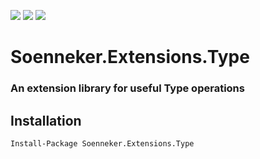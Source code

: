 [![](https://img.shields.io/nuget/v/Soenneker.Extensions.Type.svg?style=for-the-badge)](https://www.nuget.org/packages/Soenneker.Extensions.Type/)
[![](https://img.shields.io/github/actions/workflow/status/soenneker/soenneker.extensions.type/publish.yml?style=for-the-badge)](https://github.com/soenneker/soenneker.extensions.type/actions/workflows/publish.yml)
[![](https://img.shields.io/nuget/dt/Soenneker.Extensions.Type.svg?style=for-the-badge)](https://www.nuget.org/packages/Soenneker.Extensions.Type/)

# Soenneker.Extensions.Type
### An extension library for useful Type operations

## Installation

```
Install-Package Soenneker.Extensions.Type
```